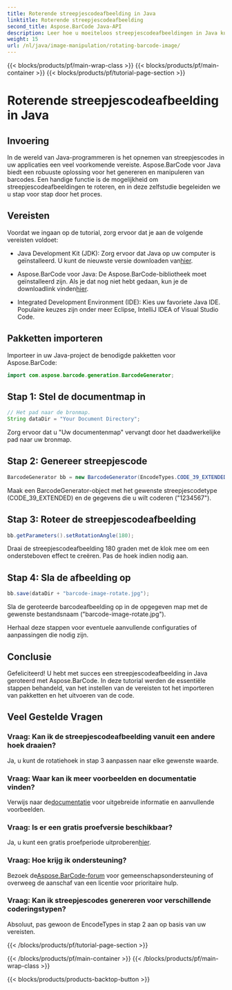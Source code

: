 ```yaml
---
title: Roterende streepjescodeafbeelding in Java
linktitle: Roterende streepjescodeafbeelding
second_title: Aspose.BarCode Java-API
description: Leer hoe u moeiteloos streepjescodeafbeeldingen in Java kunt roteren met Aspose.BarCode. Een uitgebreide stapsgewijze handleiding voor Java-ontwikkelaars.
weight: 15
url: /nl/java/image-manipulation/rotating-barcode-image/
---
```


{{< blocks/products/pf/main-wrap-class >}}
{{< blocks/products/pf/main-container >}}
{{< blocks/products/pf/tutorial-page-section >}}

# Roterende streepjescodeafbeelding in Java


## Invoering

In de wereld van Java-programmeren is het opnemen van streepjescodes in uw applicaties een veel voorkomende vereiste. Aspose.BarCode voor Java biedt een robuuste oplossing voor het genereren en manipuleren van barcodes. Een handige functie is de mogelijkheid om streepjescodeafbeeldingen te roteren, en in deze zelfstudie begeleiden we u stap voor stap door het proces.

## Vereisten

Voordat we ingaan op de tutorial, zorg ervoor dat je aan de volgende vereisten voldoet:

-  Java Development Kit (JDK): Zorg ervoor dat Java op uw computer is geïnstalleerd. U kunt de nieuwste versie downloaden van[hier](https://www.oracle.com/java/technologies/javase-downloads.html).

- Aspose.BarCode voor Java: De Aspose.BarCode-bibliotheek moet geïnstalleerd zijn. Als je dat nog niet hebt gedaan, kun je de downloadlink vinden[hier](https://releases.aspose.com/barcode/java/).

- Integrated Development Environment (IDE): Kies uw favoriete Java IDE. Populaire keuzes zijn onder meer Eclipse, IntelliJ IDEA of Visual Studio Code.

## Pakketten importeren

Importeer in uw Java-project de benodigde pakketten voor Aspose.BarCode:

```java
import com.aspose.barcode.generation.BarcodeGenerator;
```

## Stap 1: Stel de documentmap in

```java
// Het pad naar de bronmap.
String dataDir = "Your Document Directory";
```

Zorg ervoor dat u "Uw documentenmap" vervangt door het daadwerkelijke pad naar uw bronmap.

## Stap 2: Genereer streepjescode

```java
BarcodeGenerator bb = new BarcodeGenerator(EncodeTypes.CODE_39_EXTENDED, "1234567");
```

Maak een BarcodeGenerator-object met het gewenste streepjescodetype (CODE_39_EXTENDED) en de gegevens die u wilt coderen ("1234567").

## Stap 3: Roteer de streepjescodeafbeelding

```java
bb.getParameters().setRotationAngle(180);
```

Draai de streepjescodeafbeelding 180 graden met de klok mee om een ondersteboven effect te creëren. Pas de hoek indien nodig aan.

## Stap 4: Sla de afbeelding op

```java
bb.save(dataDir + "barcode-image-rotate.jpg");
```

Sla de geroteerde barcodeafbeelding op in de opgegeven map met de gewenste bestandsnaam ("barcode-image-rotate.jpg").

Herhaal deze stappen voor eventuele aanvullende configuraties of aanpassingen die nodig zijn.

## Conclusie

Gefeliciteerd! U hebt met succes een streepjescodeafbeelding in Java geroteerd met Aspose.BarCode. In deze tutorial werden de essentiële stappen behandeld, van het instellen van de vereisten tot het importeren van pakketten en het uitvoeren van de code.

## Veel Gestelde Vragen

### Vraag: Kan ik de streepjescodeafbeelding vanuit een andere hoek draaien?
Ja, u kunt de rotatiehoek in stap 3 aanpassen naar elke gewenste waarde.

### Vraag: Waar kan ik meer voorbeelden en documentatie vinden?
 Verwijs naar de[documentatie](https://reference.aspose.com/barcode/java/) voor uitgebreide informatie en aanvullende voorbeelden.

### Vraag: Is er een gratis proefversie beschikbaar?
 Ja, u kunt een gratis proefperiode uitproberen[hier](https://releases.aspose.com/).

### Vraag: Hoe krijg ik ondersteuning?
 Bezoek de[Aspose.BarCode-forum](https://forum.aspose.com/c/barcode/13) voor gemeenschapsondersteuning of overweeg de aanschaf van een licentie voor prioritaire hulp.

### Vraag: Kan ik streepjescodes genereren voor verschillende coderingstypen?
Absoluut, pas gewoon de EncodeTypes in stap 2 aan op basis van uw vereisten.

{{< /blocks/products/pf/tutorial-page-section >}}

{{< /blocks/products/pf/main-container >}}
{{< /blocks/products/pf/main-wrap-class >}}

{{< blocks/products/products-backtop-button >}}
